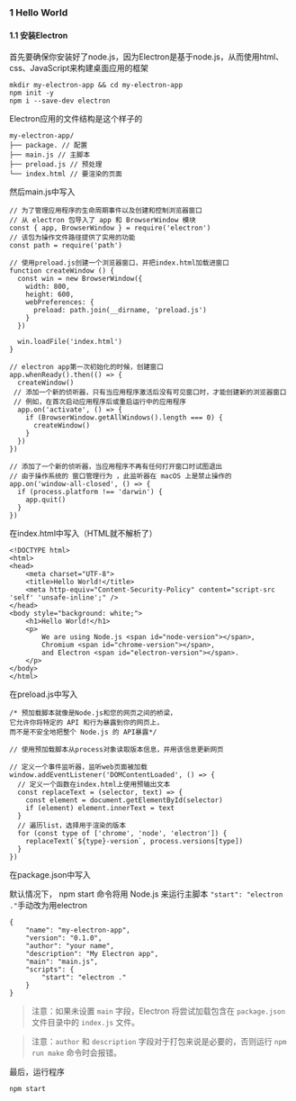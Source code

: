 ### 1 Hello World

#### 1.1 安装Electron

首先要确保你安装好了node.js，因为Electron是基于node.js，从而使用html、css、JavaScript来构建桌面应用的框架

```
mkdir my-electron-app && cd my-electron-app
npm init -y
npm i --save-dev electron
```

Electron应用的文件结构是这个样子的

```
my-electron-app/
├── package. // 配置 
├── main.js // 主脚本
├── preload.js // 预处理
└── index.html // 要渲染的页面
```

然后main.js中写入

```
// 为了管理应用程序的生命周期事件以及创建和控制浏览器窗口
// 从 electron 包导入了 app 和 BrowserWindow 模块
const { app, BrowserWindow } = require('electron')
// 该包为操作文件路径提供了实用的功能
const path = require('path')

// 使用preload.js创建一个浏览器窗口，并把index.html加载进窗口
function createWindow () {
  const win = new BrowserWindow({
    width: 800,
    height: 600,
    webPreferences: {
      preload: path.join(__dirname, 'preload.js')
    }
  })

  win.loadFile('index.html')
}

// electron app第一次初始化的时候，创建窗口
app.whenReady().then(() => {
  createWindow()
 // 添加一个新的侦听器，只有当应用程序激活后没有可见窗口时，才能创建新的浏览器窗口
 // 例如，在首次启动应用程序后或重启运行中的应用程序
  app.on('activate', () => {
    if (BrowserWindow.getAllWindows().length === 0) {
      createWindow()
    }
  })
})

// 添加了一个新的侦听器，当应用程序不再有任何打开窗口时试图退出
// 由于操作系统的 窗口管理行为 ，此监听器在 macOS 上是禁止操作的
app.on('window-all-closed', () => {
  if (process.platform !== 'darwin') {
    app.quit()
  }
})

```

在index.html中写入（HTML就不解析了）

```
<!DOCTYPE html>
<html>
<head>
    <meta charset="UTF-8">
    <title>Hello World!</title>
    <meta http-equiv="Content-Security-Policy" content="script-src 'self' 'unsafe-inline';" />
</head>
<body style="background: white;">
    <h1>Hello World!</h1>
    <p>
        We are using Node.js <span id="node-version"></span>,
        Chromium <span id="chrome-version"></span>,
        and Electron <span id="electron-version"></span>.
    </p>
</body>
</html>

```

在preload.js中写入

```
/* 预加载脚本就像是Node.js和您的网页之间的桥梁，
它允许你将特定的 API 和行为暴露到你的网页上，
而不是不安全地把整个 Node.js 的 API暴露*/

// 使用预加载脚本从process对象读取版本信息，并用该信息更新网页 

// 定义一个事件监听器，监听web页面被加载
window.addEventListener('DOMContentLoaded', () => {
  // 定义一个函数在index.html上使用预输出文本
  const replaceText = (selector, text) => {
    const element = document.getElementById(selector)
    if (element) element.innerText = text
  }
  // 遍历list，选择用于渲染的版本
  for (const type of ['chrome', 'node', 'electron']) {
    replaceText(`${type}-version`, process.versions[type])
  }
})

```

在package.json中写入

默认情况下， npm start 命令将用 Node.js 来运行主脚本
`"start": "electron ."`手动改为用electron

```
{
    "name": "my-electron-app",
    "version": "0.1.0",
    "author": "your name",
    "description": "My Electron app",
    "main": "main.js",
    "scripts": {
        "start": "electron ."
    }
}
```

> 注意：如果未设置 `main` 字段，Electron 将尝试加载包含在 `package.json` 文件目录中的 `index.js` 文件。

> 注意：`author` 和 `description` 字段对于打包来说是必要的，否则运行 `npm run make` 命令时会报错。

最后，运行程序

```
npm start
```

